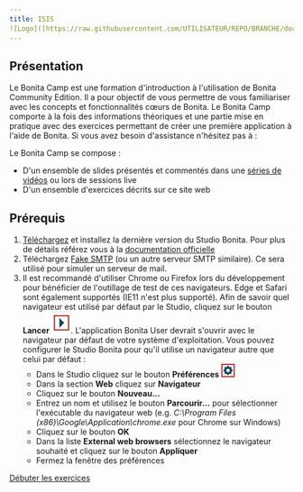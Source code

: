 ```yaml
---
title: ISIS
![Logo]([https://raw.githubusercontent.com/UTILISATEUR/REPO/BRANCHE/docs/fr/images/logo-isis.png](https://github.com/Mohamed-Hedi-Jemaa/Cours-BPM-WorkFlow/blob/main/docs/fr/images/logo-isis.png)
---
```



## Présentation

Le Bonita Camp est une formation d'introduction à l'utilisation de Bonita Community Edition. Il a pour objectif de vous permettre de vous familiariser avec les concepts et fonctionnalités cœurs de Bonita.
Le Bonita Camp comporte à la fois des informations théoriques et une partie mise en pratique avec des exercices permettant de créer une première application à l'aide de Bonita.
Si vous avez besoin d'assistance n'hésitez pas à :


Le Bonita Camp se compose :
* D'un ensemble de slides présentés et commentés dans une [séries de vidéos](https://www.youtube.com/playlist?list=PLvvoQatxaHOPSATzZe-zPh-LrSNGfpQEf) ou lors de sessions live
* D'un ensemble d'exercices décrits sur ce site web


## Prérequis
1. [Téléchargez](https://fr.bonitasoft.com/telechargez) et installez la dernière version du Studio Bonita. Pour plus de détails référez vous à la [documentation officielle](https://documentation.bonitasoft.com/bonita/latest/bonita-studio-download-installation)
1. Téléchargez [Fake SMTP](https://nilhcem.com/FakeSMTP/download.html) (ou un autre serveur SMTP similaire). Ce sera utilisé pour simuler un serveur de mail.
1. Il est recommandé d'utiliser Chrome ou Firefox lors du développement pour bénéficier de l'outillage de test de ces navigateurs. 
   Edge et Safari sont également supportés (IE11 n'est plus supporté). Afin de savoir quel navigateur est utilisé par défaut par le Studio, cliquez sur le bouton **Lancer** ![icone lancer](images/icon-run.png). L'application Bonita User devrait s'ouvrir avec le navigateur par défaut de votre système d'exploitation. Vous pouvez configurer le Studio Bonita pour qu'il utilise un navigateur autre que celui par défaut :
   - Dans le Studio cliquez sur le bouton **Préférences** ![icône préférences](images/preferences.png)
   - Dans la section **Web** cliquez sur **Navigateur**
   - Cliquez sur le bouton **Nouveau...**
   - Entrez un nom et utilisez le bouton **Parcourir...** pour sélectionner l'exécutable du navigateur web (e.g. *C:\Program Files (x86)\Google\Application\chrome.exe* pour Chrome sur Windows)
   - Cliquez sur le bouton **OK**
   - Dans la liste **External web browsers** sélectionnez le navigateur souhaité et cliquez sur le bouton **Appliquer**
   - Fermez la fenêtre des préférences

[Débuter les exercices](00-introduction.md)
